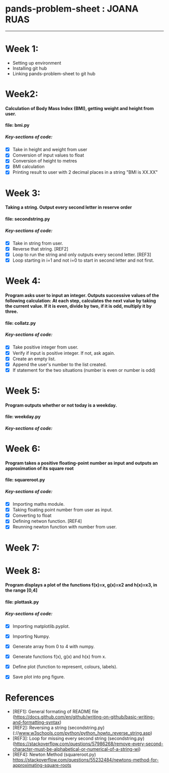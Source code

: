 # pands-problem-sheet : JOANA RUAS
----------------------------------


# Week 1:
- Setting up environment
- Installing git hub
- Linking pands-problem-sheet to git hub

# Week2: 
#### Calculation of Body Mass Index (BMI), getting weight and height from user.

#### file: bmi.py

##### Key-sections of code:
- [x] Take in height and weight from user
- [x] Conversion of input values to float
- [x] Conversion of height to metres
- [x] BMI calculation
- [x] Printing result to user with 2 decimal places in a string "BMI is XX.XX"

# Week 3:
#### Taking a string. Output every second letter in reserve order

#### file: secondstring.py

##### Key-sections of code:
- [x] Take in string from user.
- [x] Reverse that string. [REF2]
- [x] Loop to run the string and only outputs every second letter. [REF3]
- [x] Loop starting in i=1 and not i=0 to start in second letter and not first.

# Week 4:
#### Program asks user to input an integer. Outputs successive values of the following calculation: At each step, calculates the next value by taking the current value. If it is even, divide by two, if it is odd, multiply it by three.

#### file: collatz.py

##### Key-sections of code:
- [x] Take positive integer from user.
- [x] Verify if input is positive integer. If not, ask again.
- [x] Create an empty list.
- [x] Append the user's number to the list created.
- [x] If statement for the two situations (number is even or number is odd)

# Week 5:
#### Program outputs whether or not today is a weekday.

#### file: weekday.py

##### Key-sections of code:


# Week 6:
#### Program takes a positive floating-point number as input and outputs an approximation of its square root

#### file: squareroot.py

##### Key-sections of code:
- [x] Importing maths module.
- [x] Taking floating point number from user as input.
- [x] Converting to float
- [x] Defining netwon function. [REF4]
- [x] Reunning newton function with number from user.

# Week 7:



# Week 8:
#### Program displays a plot of the functions f(x)=x, g(x)=x2 and h(x)=x3, in the range [0,4]

#### file: plottask.py

##### Key-sections of code:
- [x] Importing matplotlib.pyplot.
- [x] Importing Numpy.
- [x] Generate array from 0 to 4 with numpy.
- [x] Generate functions f(x), g(x) and h(x) from x.
- [x] Define plot (function to represent, colours, labels).
- [x] Save plot into png figure.




# References
- [REF1]: General formating of README file (https://docs.github.com/en/github/writing-on-github/basic-writing-and-formatting-syntax) 
- [REF2]: Reversing a string (secondstring.py) (://www.w3schools.com/python/python_howto_reverse_string.asp)
- [REF3]: Loop for missing every second string (secondstring.py) (https://stackoverflow.com/questions/57986268/remove-every-second-character-must-be-alphabetical-or-numerical-of-a-string-wi)
- [REF4]: Newton Method (squareroot.py) https://stackoverflow.com/questions/55232484/newtons-method-for-approximating-square-roots